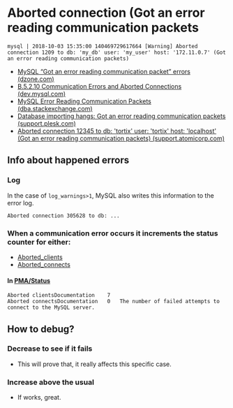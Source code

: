 # Aborted connection (Got an error reading communication packets

```
mysql | 2018-10-03 15:35:00 140469729617664 [Warning] Aborted connection 1209 to db: 'my_db' user: 'my_user' host: '172.11.0.7' (Got an error reading communication packets)
```

* [MySQL “Got an error reading communication packet” errors (dzone.com)](https://dzone.com/articles/mysql-got-an-error-reading-communication-packet-er)
* [B.5.2.10 Communication Errors and Aborted Connections (dev.mysql.com)](https://dev.mysql.com/doc/refman/8.0/en/communication-errors.html)
* [MySQL Error Reading Communication Packets (dba.stackexchange.com)](https://dba.stackexchange.com/a/19139)
* [Database importing hangs: Got an error reading communication packets (support.plesk.com)](https://support.plesk.com/hc/en-us/articles/115003853233-Database-importing-hangs-Got-an-error-reading-communication-packets)
* [Aborted connection 12345 to db: 'tortix' user: 'tortix' host: 'localhost' (Got an error reading communication packets) (support.atomicorp.com)](https://support.atomicorp.com/hc/en-us/articles/360000202388-Aborted-connection-12345-to-db-tortix-user-tortix-host-localhost-Got-an-error-reading-communication-packets-)

## Info about happened errors

### Log

In the case of `log_warnings>1`, MySQL also writes this information to the error log.

```
Aborted connection 305628 to db: ...
```

### When a communication error occurs it increments the status counter for either:

* [Aborted_clients](https://dev.mysql.com/doc/refman/5.6/en/server-status-variables.html#statvar_Aborted_clients)
* [Aborted_connects](https://dev.mysql.com/doc/refman/5.6/en/server-status-variables.html#statvar_Aborted_connects)

#### In [PMA/Status](/server_status_variables.php)

```
Aborted clientsDocumentation	7
Aborted connectsDocumentation	0	The number of failed attempts to connect to the MySQL server.
```

## How to debug?

### Decrease to see if it fails

* This will prove that, it really affects this specific case.

### Increase above the usual

* If works, great.
